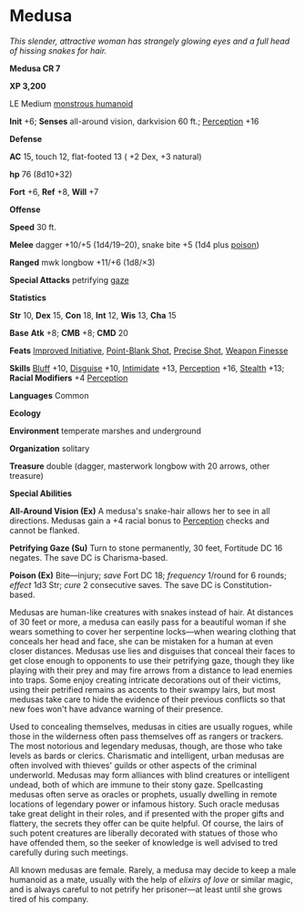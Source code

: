 # Medusa

_This slender, attractive woman has strangely glowing eyes and a full head of hissing snakes for hair._

**Medusa CR 7**

**XP 3,200**

LE Medium [monstrous humanoid](creatureTypes.md#_monstrous-humanoid)

**Init** +6; **Senses** all-around vision, darkvision 60 ft.; [Perception](../skills/perception.md#_perception) +16

**Defense**

**AC** 15, touch 12, flat-footed 13 ( +2 Dex, +3 natural)

**hp** 76 (8d10+32)

**Fort** +6, **Ref** +8, **Will** +7

**Offense**

**Speed** 30 ft.

**Melee** dagger +10/+5 (1d4/19–20), snake bite +5 (1d4 plus [poison](universalMonsterRules.md#_poison))

**Ranged** mwk longbow +11/+6 (1d8/×3)

**Special Attacks** petrifying [gaze](universalMonsterRules.md#_gaze)

**Statistics**

**Str** 10, **Dex** 15, **Con** 18, **Int** 12, **Wis** 13, **Cha** 15

**Base**  **Atk** +8; **CMB** +8; **CMD** 20

**Feats** [Improved Initiative](../feats.md#_improved-initiative), [Point-Blank Shot](../feats.md#_point-blank-shot), [Precise Shot](../feats.md#_precise-shot), [Weapon Finesse](../feats.md#_weapon-finesse)

**Skills** [Bluff](../skills/bluff.md#_bluff) +10, [Disguise](../skills/disguise.md#_disguise) +10, [Intimidate](../skills/intimidate.md#_intimidate) +13, [Perception](../skills/perception.md#_perception) +16, [Stealth](../skills/stealth.md#_stealth) +13; **Racial Modifiers** +4 [Perception](../skills/perception.md#_perception)

**Languages** Common

**Ecology**

**Environment** temperate marshes and underground

**Organization** solitary

**Treasure** double (dagger, masterwork longbow with 20 arrows, other treasure)

**Special Abilities**

**All-Around Vision (Ex)** A medusa's snake-hair allows her to see in all directions. Medusas gain a +4 racial bonus to [Perception](../skills/perception.md#_perception) checks and cannot be flanked.

**Petrifying Gaze (Su)** Turn to stone permanently, 30 feet, Fortitude DC 16 negates. The save DC is Charisma-based.

**Poison (Ex)** Bite—injury; _save_ Fort DC 18; _frequency_ 1/round for 6 rounds; _effect_ 1d3 Str; _cure_ 2 consecutive saves. The save DC is Constitution-based.

Medusas are human-like creatures with snakes instead of hair. At distances of 30 feet or more, a medusa can easily pass for a beautiful woman if she wears something to cover her serpentine locks—when wearing clothing that conceals her head and face, she can be mistaken for a human at even closer distances. Medusas use lies and disguises that conceal their faces to get close enough to opponents to use their petrifying gaze, though they like playing with their prey and may fire arrows from a distance to lead enemies into traps. Some enjoy creating intricate decorations out of their victims, using their petrified remains as accents to their swampy lairs, but most medusas take care to hide the evidence of their previous conflicts so that new foes won't have advance warning of their presence.

Used to concealing themselves, medusas in cities are usually rogues, while those in the wilderness often pass themselves off as rangers or trackers. The most notorious and legendary medusas, though, are those who take levels as bards or clerics. Charismatic and intelligent, urban medusas are often involved with thieves' guilds or other aspects of the criminal underworld. Medusas may form alliances with blind creatures or intelligent undead, both of which are immune to their stony gaze. Spellcasting medusas often serve as oracles or prophets, usually dwelling in remote locations of legendary power or infamous history. Such oracle medusas take great delight in their roles, and if presented with the proper gifts and flattery, the secrets they offer can be quite helpful. Of course, the lairs of such potent creatures are liberally decorated with statues of those who have offended them, so the seeker of knowledge is well advised to tred carefully during such meetings.

All known medusas are female. Rarely, a medusa may decide to keep a male humanoid as a mate, usually with the help of _elixirs of love_ or similar magic, and is always careful to not petrify her prisoner—at least until she grows tired of his company.


